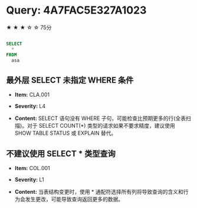 # Query: 4A7FAC5E327A1023

★ ★ ★ ☆ ☆ 75分

```sql

SELECT  
  * 
FROM  
  asa
```

##  最外层 SELECT 未指定 WHERE 条件

* **Item:**  CLA.001

* **Severity:**  L4

* **Content:**  SELECT 语句没有 WHERE 子句，可能检查比预期更多的行(全表扫描)。对于 SELECT COUNT(\*) 类型的请求如果不要求精度，建议使用 SHOW TABLE STATUS 或 EXPLAIN 替代。

##  不建议使用 SELECT * 类型查询

* **Item:**  COL.001

* **Severity:**  L1

* **Content:**  当表结构变更时，使用 \* 通配符选择所有列将导致查询的含义和行为会发生更改，可能导致查询返回更多的数据。

